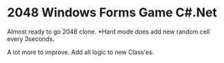 # 2048 Windows Forms Game C#.Net

Almost ready to go 2048 clone.
*Hard mode does add new random cell every 3seconds.

A lot more to improve. Add all logic to new Class'es.
